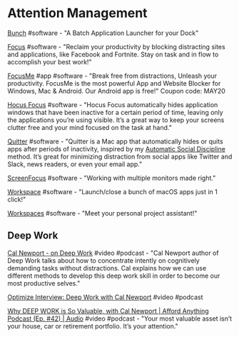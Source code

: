 # Attention Management

[Bunch](https://brettterpstra.com/projects/bunch/) \#software - "A Batch Application Launcher for your Dock"

[Focus](https://heyfocus.com/) \#software - "Reclaim your productivity by blocking distracting sites and applications, like Facebook and Fortnite. Stay on task and in flow to accomplish your best work!"

[FocusMe](https://focusme.com/) \#app \#software - "Break free from distractions, Unleash your productivity. FocusMe is the most powerful App and Website Blocker for Windows, Mac & Android. Our Android app is free!" Coupon code: MAY20

[Hocus Focus](http://hocusfoc.us/) \#software - "Hocus Focus automatically hides application windows that have been inactive for a certain period of time, leaving only the applications you’re using visible. It’s a great way to keep your screens clutter free and your mind focused on the task at hand."

[Quitter](https://marco.org/apps#quitter) \#software - "Quitter is a Mac app that automatically hides or quits apps after periods of inactivity, inspired by my [Automatic Social Discipline](https://marco.org/2015/10/30/automatic-social-discipline) method. It’s great for minimizing distraction from social apps like Twitter and Slack, news readers, or even your email app."

[ScreenFocus](https://www.apptorium.com/screenfocus) \#software - "Working with multiple monitors made right."

[Workspace](https://workspaceproapp.com/) \#software - "Launch/close a bunch of macOS apps just in 1 click!"

[Workspaces](https://www.apptorium.com/workspaces) \#software - "Meet your personal project assistant!"

## Deep Work

[Cal Newport - on Deep Work](https://www.youtube.com/watch?v=V4gFLCKEQvU&feature=youtu.be) \#video \#podcast - "Cal Newport author of Deep Work talks about how to concentrate intently on cognitively demanding tasks without distractions. Cal explains how we can use different methods to develop this deep work skill in order to become our most productive selves."

[Optimize Interview: Deep Work with Cal Newport](https://www.youtube.com/watch?v=S9K4_3BZz8s&feature=youtu.be) \#video \#podcast

[Why DEEP WORK is So Valuable, with Cal Newport \| Afford Anything Podcast \(Ep. \#42\) \| Audio](https://www.youtube.com/watch?v=9EwwjQ2Kld0&feature=youtu.be) \#video \#podcast - "Your most valuable asset isn’t your house, car or retirement portfolio. It’s your attention."

